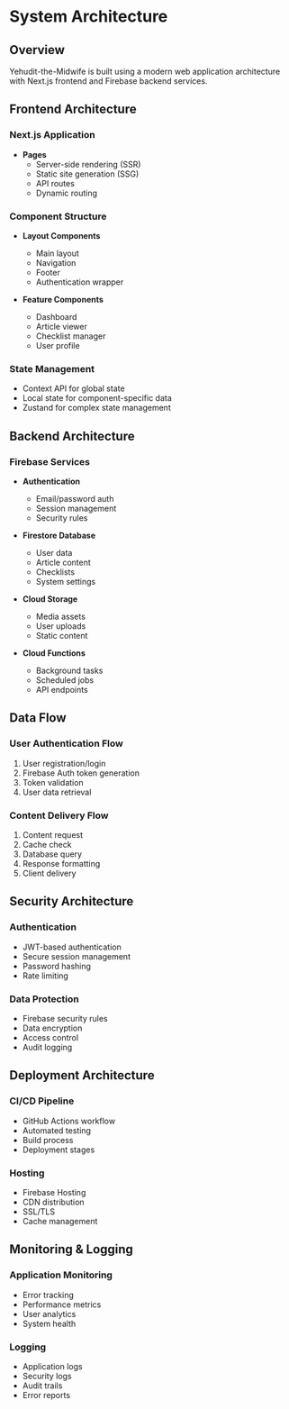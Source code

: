 # System Architecture

## Overview
Yehudit-the-Midwife is built using a modern web application architecture with Next.js frontend and Firebase backend services.

## Frontend Architecture

### Next.js Application
- **Pages**
  - Server-side rendering (SSR)
  - Static site generation (SSG)
  - API routes
  - Dynamic routing

### Component Structure
- **Layout Components**
  - Main layout
  - Navigation
  - Footer
  - Authentication wrapper

- **Feature Components**
  - Dashboard
  - Article viewer
  - Checklist manager
  - User profile

### State Management
- Context API for global state
- Local state for component-specific data
- Zustand for complex state management

## Backend Architecture

### Firebase Services
- **Authentication**
  - Email/password auth
  - Session management
  - Security rules

- **Firestore Database**
  - User data
  - Article content
  - Checklists
  - System settings

- **Cloud Storage**
  - Media assets
  - User uploads
  - Static content

- **Cloud Functions**
  - Background tasks
  - Scheduled jobs
  - API endpoints

## Data Flow

### User Authentication Flow
1. User registration/login
2. Firebase Auth token generation
3. Token validation
4. User data retrieval

### Content Delivery Flow
1. Content request
2. Cache check
3. Database query
4. Response formatting
5. Client delivery

## Security Architecture

### Authentication
- JWT-based authentication
- Secure session management
- Password hashing
- Rate limiting

### Data Protection
- Firebase security rules
- Data encryption
- Access control
- Audit logging

## Deployment Architecture

### CI/CD Pipeline
- GitHub Actions workflow
- Automated testing
- Build process
- Deployment stages

### Hosting
- Firebase Hosting
- CDN distribution
- SSL/TLS
- Cache management

## Monitoring & Logging

### Application Monitoring
- Error tracking
- Performance metrics
- User analytics
- System health

### Logging
- Application logs
- Security logs
- Audit trails
- Error reports 